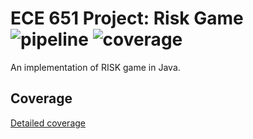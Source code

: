 ECE 651 Project: Risk Game
![pipeline](https://gitlab.oit.duke.edu/ar543/risk/badges/master/pipeline.svg)
![coverage](https://gitlab.oit.duke.edu/ar543/risk/badges/master/coverage.svg?job=test)
======================================

An implementation of RISK game in Java.

## Coverage
[Detailed coverage](https://NETID.pages.oit.duke.edu/PROJECT/dashboard.html)